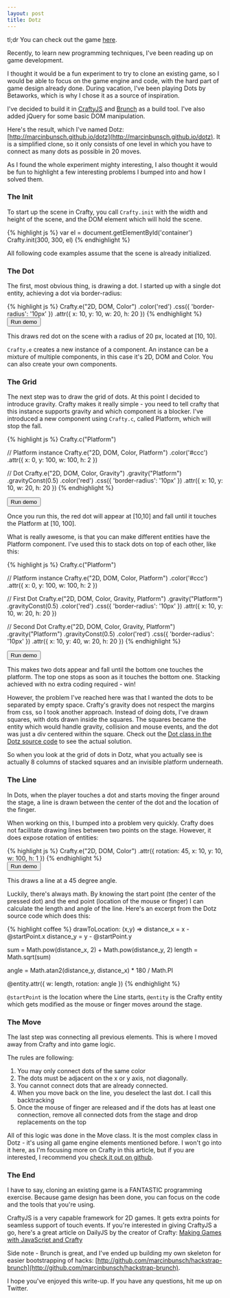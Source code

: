 ```yaml
---
layout: post
title: Dotz
---
```



tl;dr You can check out the game [here](http://marcinbunsch.github.io/dotz).

Recently, to learn new programming techniques, I've been reading up on game development.

I thought it would be a fun experiment to try to clone an existing game, so I would be able to focus on the game engine and code, with the hard part of game design already done. During vacation, I've been playing Dots by Betaworks, which is why I chose it as a source of inspiration.

I've decided to build it in [CraftyJS](http://craftyjs.com) and [Brunch](http://brunch.io/) as a build tool. I've also added jQuery for some basic DOM manipulation.

Here's the result, which I've named Dotz: [http://marcinbunsch.github.io/dotz](http://marcinbunsch.github.io/dotz). It is a simplified clone, so it only consists of one level in which you have to connect as many dots as possible in 20 moves.

As I found the whole experiment mighty interesting, I also thought it would be fun to highlight a few interesting problems I bumped into and how I solved them.

### The Init

To start up the scene in Crafty, you call `Crafty.init` with the width and height of the scene, and the DOM element which will hold the scene.

<div id="init">
{% highlight js %}
var el = document.getElementById('container')
Crafty.init(300, 300, el)
{% endhighlight %}
</div>

All following code examples assume that the scene is already initialized.

### The Dot

The first, most obvious thing, is drawing a dot. I started up with a single dot entity, achieving a dot via border-radius:

<div id="first-dot">
{% highlight js %}
Crafty.e("2D, DOM, Color")
  .color('red')
  .css({ 'border-radius': '10px' })
  .attr({ x: 10, y: 10, w: 20, h: 20 })
{% endhighlight %}
</div>
<div class="dotz-demo">
<button onclick="runDemo('#first-dot', '#first-dot-demo', { width: 100, height: 50 })">
Run demo
</button>
<div id="first-dot-demo">
</div>
</div>

This draws red dot on the scene with a radius of 20 px, located at [10, 10].

`Crafty.e` creates a new instance of a component. An instance can be a mixture of multiple components, in this case it's 2D, DOM and Color. You can also create your own components.

### The Grid

The next step was to draw the grid of dots. At this point I decided to introduce gravity. Crafty makes it really simple - you need to tell crafty that this instance supports gravity and which component is a blocker. I've introduced a new component using `Crafty.c`, called Platform, which will stop the fall.

<div id="the-grid">
{% highlight js %}
Crafty.c("Platform")

// Platform instance
Crafty.e("2D, DOM, Color, Platform")
  .color('#ccc')
  .attr({ x: 0, y: 100, w: 100, h: 2 })

// Dot
Crafty.e("2D, DOM, Color, Gravity")
  .gravity("Platform")
  .gravityConst(0.5)
  .color('red')
  .css({ 'border-radius': '10px' })
  .attr({ x: 10, y: 10, w: 20, h: 20 })
{% endhighlight %}
</div>
<div class="dotz-demo">

<button onclick="runDemo('#the-grid', '#the-grid-demo', { width: 100, height: 110 })">
Run demo
</button>
<div id="the-grid-demo">
</div>
</div>

Once you run this, the red dot will appear at [10,10] and fall until it touches the Platform at [10, 100].

What is really awesome, is that you can make different entities have the Platform component. I've used this to stack dots on top of each other, like this:

<div id="the-grid-2">
{% highlight js %}
Crafty.c("Platform")

// Platform instance
Crafty.e("2D, DOM, Color, Platform")
  .color('#ccc')
  .attr({ x: 0, y: 100, w: 100, h: 2 })

// First Dot
Crafty.e("2D, DOM, Color, Gravity, Platform")
  .gravity("Platform")
  .gravityConst(0.5)
  .color('red')
  .css({ 'border-radius': '10px' })
  .attr({ x: 10, y: 10, w: 20, h: 20 })

// Second Dot
Crafty.e("2D, DOM, Color, Gravity, Platform")
  .gravity("Platform")
  .gravityConst(0.5)
  .color('red')
  .css({ 'border-radius': '10px' })
  .attr({ x: 10, y: 40, w: 20, h: 20 })
{% endhighlight %}
</div>
<div class="dotz-demo">

<button onclick="runDemo('#the-grid-2', '#the-grid-2-demo', { width: 100, height: 110 })">
Run demo
</button>
<div id="the-grid-2-demo">
</div>
</div>

This makes two dots appear and fall until the bottom one touches the platform. The top one stops as soon as it touches the bottom one. Stacking achieved with no extra coding required - win!

However, the problem I've reached here was that I wanted the dots to be separated by empty space. Crafty's gravity does not respect the margins from css, so I took another approach. Instead of doing dots, I've drawn squares, with dots drawn inside the squares. The squares became the entity which would handle gravity, collision and mouse events, and the dot was just a div centered within the square. Check out the [Dot class in the Dotz source code](https://github.com/marcinbunsch/dotz/blob/master/app/dot.coffee) to see the actual solution.

So when you look at the grid of dots in Dotz, what you actually see is actually 8 columns of stacked squares and an invisible platform underneath.

### The Line

In Dots, when the player touches a dot and starts moving the finger around the stage, a line is drawn between the center of the dot and the location of the finger.

When working on this, I bumped into a problem very quickly. Crafty does not facilitate drawing lines between two points on the stage. However, it does expose rotation of entities:

<div id="the-line">
{% highlight js %}
Crafty.e("2D, DOM, Color")
  .attr({ rotation: 45, x: 10, y: 10, w: 100, h: 1 })
{% endhighlight %}
</div>
<div class="dotz-demo">

<button onclick="runDemo('#the-line', '#the-line-demo', { width: 100, height: 110 })">
Run demo
</button>
<div id="the-line-demo">
</div>
</div>

This draws a line at a 45 degree angle.

Luckily, there's always math. By knowing the start point (the center of the pressed dot) and the end point (location of the mouse or finger) I can calculate the length and angle of the line. Here's an excerpt from the Dotz source code which does this:

{% highlight coffee %}
drawToLocation: (x,y) =>
  distance_x = x - @startPoint.x
  distance_y = y - @startPoint.y

  sum = Math.pow(distance_x, 2) + Math.pow(distance_y, 2)
  length = Math.sqrt(sum)

  angle = Math.atan2(distance_y, distance_x) * 180 / Math.PI

  @entity.attr({
    w: length,
    rotation: angle
  })
{% endhighlight %}

`@startPoint` is the location where the Line starts, `@entity` is the Crafty entity which gets modified as the mouse or finger moves around the stage.

### The Move

The last step was connecting all previous elements. This is where I moved away from Crafty and into game logic.

The rules are following:

1. You may only connect dots of the same color
2. The dots must be adjacent on the x or y axis, not diagonally.
3. You cannot connect dots that are already connected.
4. When you move back on the line, you deselect the last dot. I call this backtracking
5. Once the mouse of finger are released and if the dots has at least one connection, remove all connected dots from the stage and drop replacements on the top

All of this logic was done in the Move class. It is the most complex class in Dotz - it's using all game engine elements mentioned before. I won't go into it here, as I'm focusing more on Crafty in this article, but if you are interested, I recommend you [check it out on github](https://github.com/marcinbunsch/dotz/blob/master/app/move.coffee).

### The End

I have to say, cloning an existing game is a FANTASTIC programming exercise. Because game design has been done, you can focus on the code and the tools that you're using.

CraftyJS is a very capable framework for 2D games. It gets extra points for seamless support of touch events. If you're interested in giving CraftyJS a go, here's a great article on DailyJS by the creator of Crafty: [Making Games with JavaScript and Crafty](http://dailyjs.com/2011/02/11/crafty/)

Side note - Brunch is great, and I've ended up building my own skeleton for easier bootstrapping of hacks: [http://github.com/marcinbunsch/hackstrap-brunch](http://github.com/marcinbunsch/hackstrap-brunch).

I hope you've enjoyed this write-up. If you have any questions, hit me up on Twitter.

<script type="text/javascript" src="/public/js/dotz/crafty-min.js">
</script>
<script type="text/javascript" src="/public/js/dotz/demos.js">
</script>
